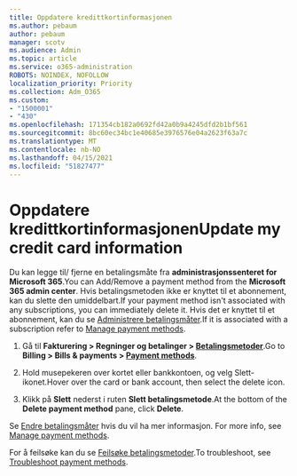 ```yaml
---
title: Oppdatere kredittkortinformasjonen
ms.author: pebaum
author: pebaum
manager: scotv
ms.audience: Admin
ms.topic: article
ms.service: o365-administration
ROBOTS: NOINDEX, NOFOLLOW
localization_priority: Priority
ms.collection: Adm_O365
ms.custom:
- "1500001"
- "430"
ms.openlocfilehash: 171354cb182a0692fd42a0b9a4245dfd2b1bf561
ms.sourcegitcommit: 8bc60ec34bc1e40685e3976576e04a2623f63a7c
ms.translationtype: MT
ms.contentlocale: nb-NO
ms.lasthandoff: 04/15/2021
ms.locfileid: "51827477"
---
```

# <a name="update-my-credit-card-information"></a><span data-ttu-id="b4f49-102">Oppdatere kredittkortinformasjonen</span><span class="sxs-lookup"><span data-stu-id="b4f49-102">Update my credit card information</span></span>

<span data-ttu-id="b4f49-103">Du kan legge til/ fjerne en betalingsmåte fra **administrasjonssenteret for Microsoft 365**.</span><span class="sxs-lookup"><span data-stu-id="b4f49-103">You can Add/Remove a payment method from the **Microsoft 365 admin center**.</span></span> <span data-ttu-id="b4f49-104">Hvis betalingsmetoden ikke er knyttet til et abonnement, kan du slette den umiddelbart.</span><span class="sxs-lookup"><span data-stu-id="b4f49-104">If your payment method isn't associated with any subscriptions, you can immediately delete it.</span></span> <span data-ttu-id="b4f49-105">Hvis det er knyttet til et abonnement, kan du se [Administrere betalingsmåter](https://docs.microsoft.com/microsoft-365/commerce/billing-and-payments/manage-payment-methods).</span><span class="sxs-lookup"><span data-stu-id="b4f49-105">If it is associated with a subscription refer to [Manage payment methods](https://docs.microsoft.com/microsoft-365/commerce/billing-and-payments/manage-payment-methods).</span></span>

1. <span data-ttu-id="b4f49-106">Gå til **Fakturering > Regninger og betalinger > [Betalingsmetoder](https://go.microsoft.com/fwlink/p/?linkid=2018806)**.</span><span class="sxs-lookup"><span data-stu-id="b4f49-106">Go to **Billing > Bills & payments > [Payment methods](https://go.microsoft.com/fwlink/p/?linkid=2018806)**.</span></span>

2. <span data-ttu-id="b4f49-107">Hold musepekeren over kortet eller bankkontoen, og velg Slett-ikonet.</span><span class="sxs-lookup"><span data-stu-id="b4f49-107">Hover over the card or bank account, then select the delete icon.</span></span>

3. <span data-ttu-id="b4f49-108">Klikk på **Slett** nederst i ruten **Slett betalingsmetode**.</span><span class="sxs-lookup"><span data-stu-id="b4f49-108">At the bottom of the **Delete payment method** pane, click **Delete**.</span></span>

<span data-ttu-id="b4f49-109">Se [Endre betalingsmåter](https://docs.microsoft.com/microsoft-365/commerce/billing-and-payments/manage-payment-methods) hvis du vil ha mer informasjon. </span><span class="sxs-lookup"><span data-stu-id="b4f49-109">For more info, see [Manage payment methods](https://docs.microsoft.com/microsoft-365/commerce/billing-and-payments/manage-payment-methods).</span></span>

<span data-ttu-id="b4f49-110">For å feilsøke kan du se [Feilsøke betalingsmetoder](https://docs.microsoft.com/microsoft-365/commerce/billing-and-payments/manage-payment-methods#troubleshoot-payment-methods).</span><span class="sxs-lookup"><span data-stu-id="b4f49-110">To troubleshoot, see [Troubleshoot payment methods](https://docs.microsoft.com/microsoft-365/commerce/billing-and-payments/manage-payment-methods#troubleshoot-payment-methods).</span></span>
